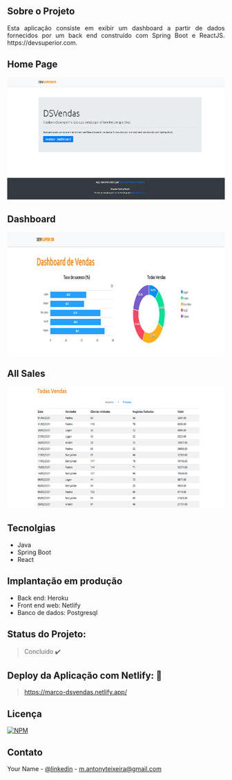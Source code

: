 <p align="center">



  <h1 style= display:none lign="center">DSVendas - Semana Spring React - SDS 3.0</h1>
 
 </p>

<!-- ABOUT THE PROJECT -->
## Sobre o Projeto

<p align="justify"> 
  Esta aplicação consiste em exibir um dashboard a partir de dados fornecidos por um back end construído com Spring Boot e ReactJS. https://devsuperior.com.
 </p>

## Home Page

![Web 1](https://github.com/MAntonioST/projeto-sds3/blob/main/frontend/src/assets/img/page1.png)

## Dashboard

![Web 1](https://github.com/MAntonioST/projeto-sds3/blob/main/frontend/src/assets/img/page2.png)


## All Sales

![Web 1](https://github.com/MAntonioST/projeto-sds3/blob/main/frontend/src/assets/img/page3.png)


## Tecnolgias

* Java
* Spring Boot
* React 

## Implantação em produção
- Back end: Heroku
- Front end web: Netlify
- Banco de dados: Postgresql


## Status do Projeto: 

> Concluido :heavy_check_mark:


## Deploy da Aplicação com Netlify: :dash:

> https://marco-dsvendas.netlify.app/



<!-- LICENSE -->
## Licença

[![NPM](https://img.shields.io/npm/l/react)](https://github.com/MAntonioST/dev-catalog-cars/blob/main/LICENSE) 



<!-- CONTACT -->
## Contato

Your Name - [@linkedin](https://www.linkedin.com/in/marco-antonio-teixeira-5890084a/) - m.antonyteixeira@gmail.com
